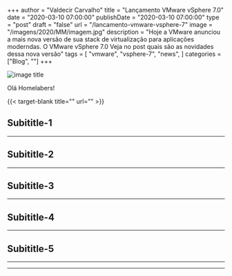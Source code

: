 +++
author = "Valdecir Carvalho"
title = "Lançamento VMware vSphere 7.0"
date = "2020-03-10 07:00:00"
publishDate = "2020-03-10 07:00:00"
type = "post"
draft = "false"
url = "/lancamento-vmware-vsphere-7"
image = "/imagens/2020/MM/imagem.jpg"
description = "Hoje a VMware anunciou a mais nova versão de sua stack de virtualização para aplicações moderndas. O VMware vSphere 7.0 Veja no post quais são as novidades dessa nova versão"
tags = [
    "vmware",
    "vsphere-7",
    "news",
]
categories = ["Blog", ""]
+++

![image title](/imagens/2020/MM/imagem.jpg)

Olá Homelabers!

{{< target-blank title="" url="" >}}

## Subititle-1
----

## Subititle-2
----

## Subititle-3
----

## Subititle-4
----

## Subititle-5
----



----
